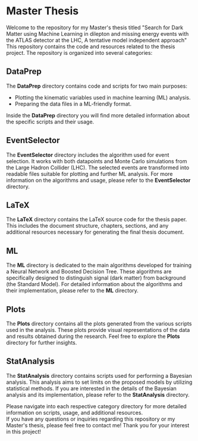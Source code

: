 # Master Thesis
Welcome to the repository for my Master's thesis titled "Search for Dark Matter using Machine Learning in dilepton and missing energy events with the ATLAS detector at the LHC, A tentative model independent approach" This repository contains the code and resources related to the thesis project. The repository is organized into several categories:

## DataPrep
The **DataPrep** directory contains code and scripts for two main purposes:

- Plotting the kinematic variables used in machine learning (ML) analysis.
- Preparing the data files in a ML-friendly format.

Inside the **DataPrep** directory you will find more detailed information about the specific scripts and their usage.

## EventSelector
The **EventSelector** directory includes the algorithm used for event selection. It works with both datapoints and Monte Carlo simulations from the Large Hadron Collider (LHC). The selected events are transformed into readable files suitable for plotting and further ML analysis. For more information on the algorithms and usage, please refer to the **EventSelector** directory.

## LaTeX
The **LaTeX** directory contains the LaTeX source code for the thesis paper. This includes the document structure, chapters, sections, and any additional resources necessary for generating the final thesis document.

## ML
The **ML** directory is dedicated to the main algorithms developed for training a Neural Network and Boosted Decision Tree. These algorithms are specifically designed to distinguish signal (dark matter) from background (the Standard Model). For detailed information about the algorithms and their implementation, please refer to the **ML** directory.

## Plots
The **Plots** directory contains all the plots generated from the various scripts used in the analysis. These plots provide visual representations of the data and results obtained during the research. Feel free to explore the **Plots** directory for further insights.

## StatAnalysis
The **StatAnalysis** directory contains scripts used for performing a Bayesian analysis. This analysis aims to set limits on the proposed models by utilizing statistical methods. If you are interested in the details of the Bayesian analysis and its implementation, please refer to the **StatAnalysis** directory.

Please navigate into each respective category directory for more detailed information on scripts, usage, and additional resources.
 <br/>
If you have any questions or inquiries regarding this repository or my Master's thesis, please feel free to contact me!
Thank you for your interest in this project!
